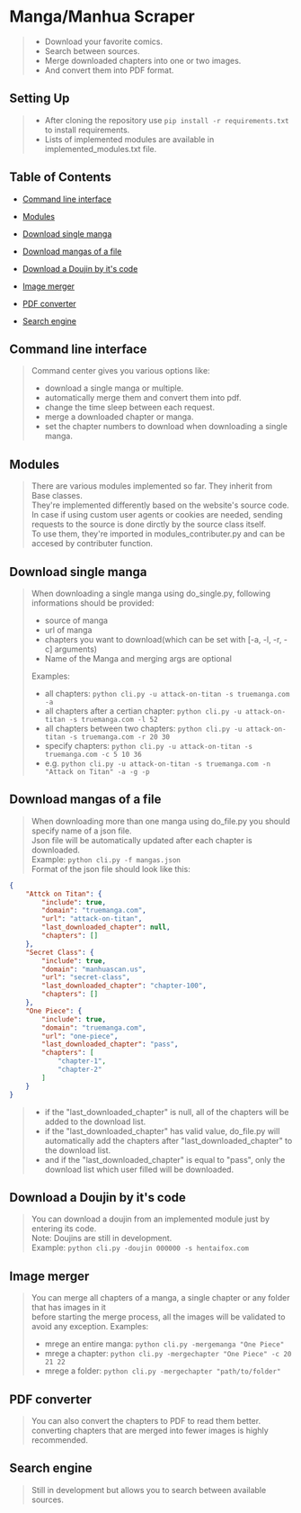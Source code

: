 # Manga/Manhua Scraper

> - Download your favorite comics.
> - Search between sources.
> - Merge downloaded chapters into one or two images.
> - And convert them into PDF format.

## Setting Up

> - After cloning the repository use ```pip install -r requirements.txt``` to install requirements.
> - Lists of implemented modules are available in implemented_modules.txt file.

## Table of Contents

- [Command line interface](#command-line-interface)

- [Modules](#modules)

- [Download single manga](#download-single-manga)

- [Download mangas of a file](#download-mangas-of-a-file)

- [Download a Doujin by it's code](#download-a-doujin-by-its-code)

- [Image merger](#image-merger)

- [PDF converter](#pdf-converter)

- [Search engine](#search-engine)

## Command line interface
>
> Command center gives you various options like:
>
> - download a single manga or multiple.
> - automatically merge them and convert them into pdf.
> - change the time sleep between each request.
> - merge a downloaded chapter or manga.
> - set the chapter numbers to download when downloading a single manga.

## Modules
>
> There are various modules implemented so far. They inherit from Base classes.  
> They're implemented differently based on the website's source code.  
> In case if using custom user agents or cookies are needed, sending requests to the source is done dirctly by the source class itself.  
> To use them, they're imported in modules_contributer.py and can be accesed by contributer function.

## Download single manga
>
> When downloading a single manga using do_single.py, following informations should be provided:
>
> - source of manga
> - url of manga
> - chapters you want to download(which can be set with [-a, -l, -r, -c] arguments)
> - Name of the Manga and merging args are optional  
>
> Examples:
>
> - all chapters: ```python cli.py -u attack-on-titan -s truemanga.com -a```  
> - all chapters after a certian chapter: ```python cli.py -u attack-on-titan -s truemanga.com -l 52```  
> - all chapters between two chapters: ```python cli.py -u attack-on-titan -s truemanga.com -r 20 30```  
> - specify chapters: ```python cli.py -u attack-on-titan -s truemanga.com -c 5 10 36```  
> - e.g. ```python cli.py -u attack-on-titan -s truemanga.com -n "Attack on Titan" -a -g -p```

## Download mangas of a file
>
> When downloading more than one manga using do_file.py you should specify name of a json file.  
> Json file will be automatically updated after each chapter is downloaded.  
> Example: ```python cli.py -f mangas.json```  
> Format of the json file should look like this:

```json
{
    "Attck on Titan": {
        "include": true,
        "domain": "truemanga.com",
        "url": "attack-on-titan",
        "last_downloaded_chapter": null,
        "chapters": []
    },
    "Secret Class": {
        "include": true,
        "domain": "manhuascan.us",
        "url": "secret-class",
        "last_downloaded_chapter": "chapter-100",
        "chapters": []
    },
    "One Piece": {
        "include": true,
        "domain": "truemanga.com",
        "url": "one-piece",
        "last_downloaded_chapter": "pass",
        "chapters": [
            "chapter-1",
            "chapter-2"
        ]
    }
}
```

> - if the "last_downloaded_chapter" is null, all of the chapters will be added to the download list.  
> - if the "last_downloaded_chapter" has valid value, do_file.py will automatically add the chapters after "last_downloaded_chapter" to the download list.  
> - and if the "last_downloaded_chapter" is equal to "pass", only the download list which user filled will be downloaded.

## Download a Doujin by it's code
>
> You can download a doujin from an implemented module just by entering its code.  
> Note: Doujins are still in development.  
> Example: ```python cli.py -doujin 000000 -s hentaifox.com```  

## Image merger
>
> You can merge all chapters of a manga, a single chapter or any folder that has images in it  
> before starting the merge process, all the images will be validated to avoid any exception.
> Examples:
>
> - mrege an entire manga: ```python cli.py -mergemanga "One Piece"```  
> - mrege a chapter: ```python cli.py -mergechapter "One Piece" -c 20 21 22```  
> - mrege a folder: ```python cli.py -mergechapter "path/to/folder"```  

## PDF converter
>
> You can also convert the chapters to PDF to read them better.  
> converting chapters that are merged into fewer images is highly recommended.

## Search engine
>
> Still in development but allows you to search between available sources.
